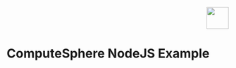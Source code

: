<p align="right">
    <img src="https://perizer.com/wp-content/uploads/2024/03/computesphere-icon.png" width="50px" />
</p>

# ComputeSphere NodeJS Example